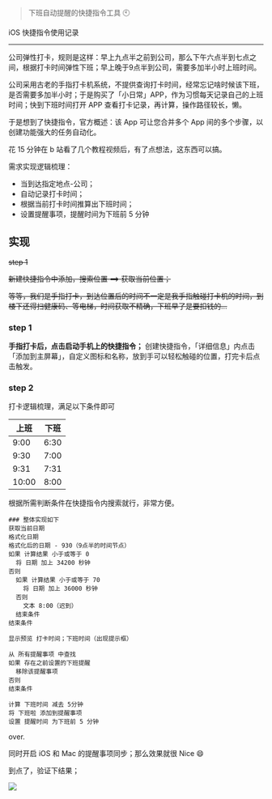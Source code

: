 >  下班自动提醒的快捷指令工具 🕙



iOS 快捷指令使用记录

---

公司弹性打卡，规则是这样：早上九点半之前到公司，那么下午六点半到七点之间，根据打卡时间弹性下班；早上晚于9点半到公司，需要多加半小时上班时间。

公司采用古老的手指打卡机系统，不提供查询打卡时间，经常忘记啥时候该下班，是否需要多加半小时；于是购买了「小日常」APP，作为习惯每天记录自己的上班时间；快到下班时间打开 APP 查看打卡记录，再计算，操作路径较长，懒。

于是想到了快捷指令，官方概述：该 App 可让您合并多个 App 间的多个步骤，以创建功能强大的任务自动化。

花 15 分钟在 b 站看了几个教程视频后，有了点想法，这东西可以搞。

需求实现逻辑梳理：

- 当到达指定地点-公司；
- 自动记录打卡时间；
- 根据当前打卡时间推算出下班时间；
- 设置提醒事项，提醒时间为下班前 5 分钟



## 实现

~~step 1~~

~~新建快捷指令中添加，搜索位置 ==> 获取当前位置；~~

~~等等，我们是手指打卡，到达位置后的时间不一定是我手指触碰打卡机的时间，到楼下还得扫健康码、等电梯，时间获取不精确，下班早了是要扣钱的...~~

### step 1

**手指打卡后，点击启动手机上的快捷指令；**
创建快捷指令，「详细信息」内点击「添加到主屏幕」，自定义图标和名称，放到手可以轻松触碰的位置，打完卡后点击触发。

### step 2

打卡逻辑梳理，满足以下条件即可

| 上班  | 下班 |
| ----- | ---- |
| 9:00  | 6:30 |
| 9:30  | 7:00 |
| 9:31  | 7:31 |
| 10:00 | 8:00 |

根据所需判断条件在快捷指令内搜索就行，非常方便。

```
### 整体实现如下
获取当前日期
格式化日期
格式化后的日期 - 930（9点半的时间节点）
如果 计算结果 小于或等于 0
  将 日期 加上 34200 秒钟
否则
  如果 计算结果 小于或等于 70
    将 日期 加上 36000 秒钟
  否则
    文本 8:00（迟到）
  结束条件
结束条件

显示预览 打卡时间；下班时间（出现提示框）

从 所有提醒事项 中查找
如果 存在之前设置的下班提醒
  移除该提醒事项
否则
结束条件

计算 下班时间 减去 5分钟
将 下班啦 添加到提醒事项
设置 提醒时间 为下班前 5 分钟
```

over.

同时开启 iOS 和 Mac 的提醒事项同步；那么效果就很 Nice 😄

到点了，验证下结果；

![](https://files.mdnice.com/user/9531/3f5ce0dd-09ea-4178-8b01-83d13f49e14d.png)